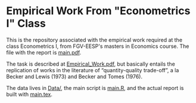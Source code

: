 # Empirical Work From "Econometrics I" Class

This is the repository associated with the empirical work required at the class Econometrics I, from FGV-EESP's masters in Economics course. The file with the report is [main.pdf](main.pdf).

The task is described at [Empirical_Work.pdf](Empirical_Work.pdf), but basically entails the replication of works in the literature of “quantity-quality trade-off”, a la Becker and Lewis (1973) and Becker and Tomes (1976).

The data lives in [Data/](Data/), the main script is [main.R](main.R), and the actual report is built with [main.tex](main.R).
